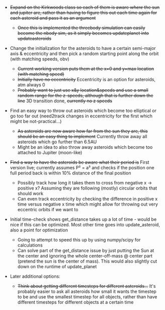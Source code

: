 * ~~Expand on the Kirkwoods class so each of them is aware *where* the sun and jupiter are, rather than having to figure this out each time again for each asteroid and pass it as an argument~~
  - ~~Once this is implemented the threebody simulation can easily become the nbody sim, as it simply becomes updateplanet into updateasteroids~~

* Change the initialization for the asteroids to have a certain semi-major axis & eccentricity and then pick a random starting point along the orbit (with matching speeds, obv)
  - ~~Current working version puts them at the x=0 and y=max location (with matching speed)~~
  - ~~Initially have no eccentricity~~ Eccentricity is an option for asteroids, atm always 0
  - ~~Probably want to just use x&y location&speeds and use a small random range for the z-speeds, although that is further down the line~~ 3D transition done, ~~currently no z speeds~~
    
* Find an easy way to throw out asteroids which become too elliptical or go too far out (need2track changes in eccentricity for the first which might be not-practical...)
  - ~~As asteroids are now aware how far from the sun they are, this should be an easy thing to implement~~ Currently throw away all asteroids which go further than 6.5AU
  - Might be an idea to also throw away asteroids which become too attached to Jupiter (moon-like)

* ~~Find a way to have the asteroids be aware what their period is~~ First version live; currently assumes P² = a³ and checks if the position one full period back is within 10% distance of the final position
  - Possibly track how long it takes them to cross from negative x -> positive x? Assuming they are following (mostly) circular orbits that should work
  - Can even track eccentricity by checking the difference in positive x time versus negative x time which might allow for throwing out very eccentric orbits if we want to

* Initial time-check shows get_distance takes up a lot of time - would be nice if this can be optimized. Most other time goes into update_asteroid, also a point for optimization
  - Going to attempt to speed this up by using numpy/scipy for calculations
  - Can solve part of the get_distance issue by just putting the Sun at the center and ignoring the whole center-off-mass @ center part (pretend the sun is the center of mass). This would also slightly cut down on the runtime of update_planet

* Later additional options:
  - ~~Think about getting different timesteps for different asteroids...~~ It's probably easier to ask all asteroids how small it wants the timestep to be and use the smallest timestep for all objects, rather than have different timesteps for different objects at a certain time
